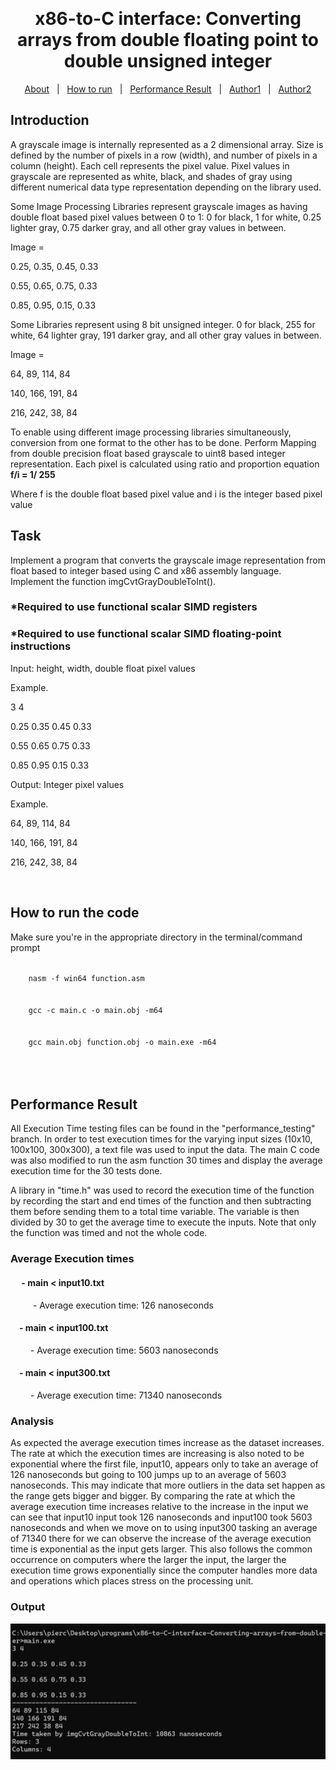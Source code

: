 <div align="center" id="top"> 

&#xa0;

  <!-- <a href="https://mco2_lbyarch.netlify.app">Demo</a> -->
</div>

<h1 align="center">x86-to-C interface: Converting arrays from double floating point to double unsigned integer</h1>

<!-- Status -->

<!-- <h4 align="center">
	🚧  MCO2_LBYARCH 🚀 Under construction...  🚧
</h4>

<hr> -->

<p align="center">
  <a href="#about">About</a> &#xa0; | &#xa0; 
  <a href="#run">How to run</a> &#xa0; | &#xa0; 
  <a href="#result" target="_blank">Performance Result</a> &#xa0; | &#xa0; 
  <a href="https://github.com/Primeputin" target="_blank">Author1</a> &#xa0; | &#xa0; 
  <a href="https://github.com/nimbus7462" target="_blank">Author2</a>
</p>
<div id="about">
  <h2> Introduction </h2>

A grayscale image is internally represented as a 2 dimensional array. Size is defined by the number of pixels in a row (width), and number of pixels in a column (height). Each cell represents the pixel value. Pixel values in grayscale are represented as white, black, and shades of gray using different numerical data type representation depending on the library used.

Some Image Processing Libraries represent grayscale images as having double float based pixel values between 0 to 1: 0 for black, 1 for white, 0.25 lighter gray, 0.75 darker gray, and all other gray values in between.

Image =

0.25, 0.35, 0.45, 0.33

0.55, 0.65, 0.75, 0.33

0.85, 0.95, 0.15, 0.33

Some Libraries represent using 8 bit unsigned integer. 0 for black, 255 for white, 64 lighter gray, 191 darker gray, and all other gray values in between.

Image =

64, 89, 114, 84

140, 166, 191, 84

216, 242, 38, 84

To enable using different image processing libraries simultaneously, conversion from one format to the other has to be done. Perform Mapping from double precision float based grayscale to uint8 based integer representation. Each pixel is calculated using ratio and proportion equation 
<br>
<strong> f/i = 1/ 255 </strong> 

Where f is the double float based pixel value and i is the integer based pixel value

<h2>Task</h2>

Implement a program that converts the grayscale image representation from float based to integer based using C and x86 assembly language. Implement the function imgCvtGrayDoubleToInt().

<h3>*Required to use functional scalar SIMD registers</h3>

<h3>*Required to use functional scalar SIMD floating-point instructions</h3>

Input: height, width, double float pixel values

Example.

3 4

0.25 0.35 0.45 0.33

0.55 0.65 0.75 0.33

0.85 0.95 0.15 0.33


Output: Integer pixel values

Example.

64,  89,  114, 84

140, 166, 191, 84

216, 242, 38,  84

</div>

<br>

<div id = "run">
  <h2>How to run the code</h2>
  <p>
      Make sure you're in the appropriate directory in the terminal/command prompt
  <P>
  <code>
    nasm -f win64 function.asm
    <br>
    gcc -c main.c -o main.obj -m64
    <br>
    gcc main.obj function.obj -o main.exe -m64
    <br>
  </code>
</div>

<div id = "result">
  <h2>Performance Result</h2>
  <p>
      All Execution Time testing files can be found in the "performance_testing" branch. In order to test execution times for the varying input sizes (10x10, 100x100, 300x300), a text file was used to input the data. The main C code was also modified to run the asm function 30 times and display the average execution time for the 30 tests done.

 A library in "time.h" was used to record the execution time of the function by recording the start and end times of the function and then subtracting them before sending them to a total time variable. The variable is then divided by 30 to get the average time to execute the inputs. Note that only the function was timed and not the whole code.
</p>
<h3>Average Execution times</h3>
	<h4>	&emsp; - main < input10.txt</h4>
		<p>&emsp;	&emsp;	- Average execution time: 126 nanoseconds</p>
	<h4>	&emsp;- main < input100.txt</h4>
 		<p>	&emsp;&emsp;	- Average execution time: 5603 nanoseconds</p>
	<h4>	&emsp;- main < input300.txt</h4>
 		<p>	&emsp;&emsp;	- Average execution time: 71340 nanoseconds</p>
<h3>Analysis</h3>
  <p>As expected the average execution times increase as the dataset increases. The rate at which the execution times are increasing is also noted to be exponential where the first file, input10,  appears only to take an average of 126 nanoseconds but going to 100 jumps up to an average of 5603 nanoseconds. This may indicate that more outliers in the data set happen as the range gets bigger and bigger. By comparing the rate at which the average execution time increases relative to the increase in the input we can see that input10 input took 126 nanoseconds and input100 took 5603 nanoseconds and when we move on to using input300 tasking an average of 71340 there for we can observe the increase of the average execution time is exponential as the input gets larger. This also follows the common occurrence on computers where the larger the input, the larger the execution time grows exponentially since the computer handles more data and operations which places stress on the processing unit.</p>
</div>
	<h3>Output</h3>	
<img src="output.png" >
